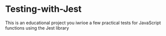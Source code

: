 # Testing-with-Jest
This is an educational project you iwrioe a few practical tests for JavaScript functions using the Jest library
